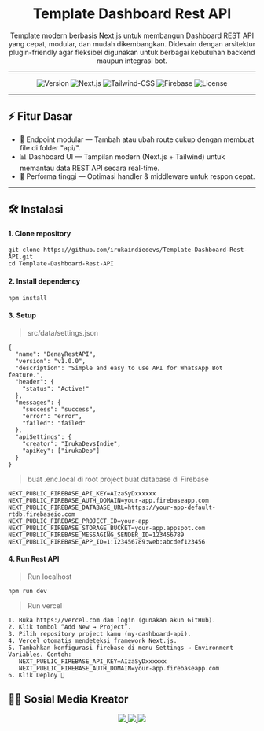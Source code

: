 <div align="center">

# Template Dashboard Rest API

Template modern berbasis Next.js untuk membangun Dashboard REST API yang cepat, modular, dan mudah dikembangkan. Didesain dengan arsitektur plugin-friendly agar fleksibel digunakan untuk berbagai kebutuhan backend maupun integrasi bot.

---

<p align="center">
  <img src="https://img.shields.io/badge/Bot_Version-v0.1.0-purple?logo=github" alt="Version"/>
  <img src="https://img.shields.io/badge/Next.js-15%2B-green?logo=next.js" alt="Next.js"/>
  <img src="https://img.shields.io/badge/Tailwind-CSS-blue?logo=tailwind-css" alt="Tailwind-CSS"/>
  <img src="https://img.shields.io/badge/Database-Firebase-yellow?logo=firebase" alt="Firebase"/>
  <img src="https://img.shields.io/badge/License-MIT-red" alt="License"/>
</p>

</div>

---

## ⚡ Fitur Dasar
- 🧩 Endpoint modular — Tambah atau ubah route cukup dengan membuat file di folder "api/".
- 📊 Dashboard UI — Tampilan modern (Next.js + Tailwind) untuk memantau data REST API secara real-time.
- 🚀 Performa tinggi — Optimasi handler & middleware untuk respon cepat. 

---

## 🛠️ Instalasi

#### 1. Clone repository
```
git clone https://github.com/irukaindiedevs/Template-Dashboard-Rest-API.git
cd Template-Dashboard-Rest-API
```

#### 2. Install dependency
```
npm install
```
#### 3. Setup
> src/data/settings.json
```
{
  "name": "DenayRestAPI",
  "version": "v1.0.0",
  "description": "Simple and easy to use API for WhatsApp Bot feature.",
  "header": {
    "status": "Active!"
  },
  "messages": {
    "success": "success",
    "error": "error",
    "failed": "failed"
  },
  "apiSettings": {
    "creator": "IrukaDevsIndie",
    "apiKey": ["irukaDep"]
  }
}
```
> buat .enc.local di root project
> buat database di Firebase
```
NEXT_PUBLIC_FIREBASE_API_KEY=AIzaSyDxxxxxx
NEXT_PUBLIC_FIREBASE_AUTH_DOMAIN=your-app.firebaseapp.com
NEXT_PUBLIC_FIREBASE_DATABASE_URL=https://your-app-default-rtdb.firebaseio.com
NEXT_PUBLIC_FIREBASE_PROJECT_ID=your-app
NEXT_PUBLIC_FIREBASE_STORAGE_BUCKET=your-app.appspot.com
NEXT_PUBLIC_FIREBASE_MESSAGING_SENDER_ID=123456789
NEXT_PUBLIC_FIREBASE_APP_ID=1:123456789:web:abcdef123456
```

#### 4. Run Rest API
> Run localhost
```
npm run dev
```
> Run vercel
```
1. Buka https://vercel.com dan login (gunakan akun GitHub).
2. Klik tombol “Add New → Project”.
3. Pilih repository project kamu (my-dashboard-api).
4. Vercel otomatis mendeteksi framework Next.js.
5. Tambahkan konfigurasi firebase di menu Settings → Environment Variables. Contoh:
   NEXT_PUBLIC_FIREBASE_API_KEY=AIzaSyDxxxxxx
   NEXT_PUBLIC_FIREBASE_AUTH_DOMAIN=your-app.firebaseapp.com
6. Klik Deploy 🚀
```

## 👨‍💻 Sosial Media Kreator
<p align="center">
  <a href="https://github.com/irukadevsindie">
    <img src="https://img.shields.io/badge/GitHub-100000?style=for-the-badge&logo=github&logoColor=white"/>
  </a>
  <a href="https://t.me/irukaid">
    <img src="https://img.shields.io/badge/Telegram-2CA5E0?style=for-the-badge&logo=telegram&logoColor=white"/>
  </a>
  <a href="https://instagram.com/irukadevs.id">
    <img src="https://img.shields.io/badge/Instagram-E4405F?style=for-the-badge&logo=instagram&logoColor=white"/>
  </a>
</p>
